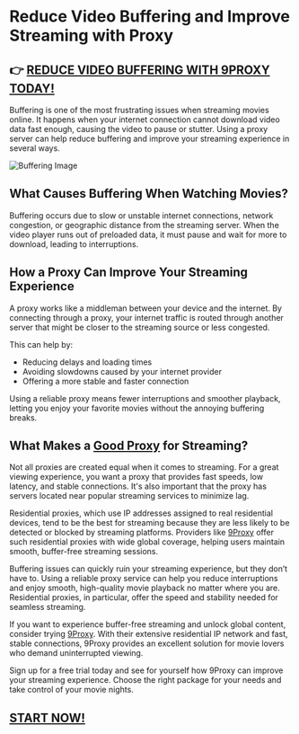 # Reduce Video Buffering and Improve Streaming with Proxy

## 👉 [REDUCE VIDEO BUFFERING WITH 9PROXY TODAY!](https://9proxy.com/pricing?utm_source=Web2.0&utm_medium=Github&utm_id=james2k4)

Buffering is one of the most frustrating issues when streaming movies online. It happens when your internet connection cannot download video data fast enough, causing the video to pause or stutter. Using a proxy server can help reduce buffering and improve your streaming experience in several ways.

![Buffering Image](https://www.contus.com/blog/wp-content/uploads/2017/09/How-To-Put-a-Full-Stop-to-Your-Live-Streaming-Buffering-Problems.jpg)

## What Causes Buffering When Watching Movies?

Buffering occurs due to slow or unstable internet connections, network congestion, or geographic distance from the streaming server. When the video player runs out of preloaded data, it must pause and wait for more to download, leading to interruptions.

## How a Proxy Can Improve Your Streaming Experience

A proxy works like a middleman between your device and the internet. By connecting through a proxy, your internet traffic is routed through another server that might be closer to the streaming source or less congested.

This can help by:

- Reducing delays and loading times
- Avoiding slowdowns caused by your internet provider
- Offering a more stable and faster connection

Using a reliable proxy means fewer interruptions and smoother playback, letting you enjoy your favorite movies without the annoying buffering breaks.

## What Makes a [Good Proxy](https://9proxy.com/?utm_source=Web2.0&utm_medium=Github&utm_id=james2k4) for Streaming?

Not all proxies are created equal when it comes to streaming. For a great viewing experience, you want a proxy that provides fast speeds, low latency, and stable connections. It's also important that the proxy has servers located near popular streaming services to minimize lag.

Residential proxies, which use IP addresses assigned to real residential devices, tend to be the best for streaming because they are less likely to be detected or blocked by streaming platforms. Providers like [9Proxy](https://9proxy.com/?utm_source=Web2.0&utm_medium=Github&utm_id=james2k4) offer such residential proxies with wide global coverage, helping users maintain smooth, buffer-free streaming sessions.

Buffering issues can quickly ruin your streaming experience, but they don’t have to. Using a reliable proxy service can help you reduce interruptions and enjoy smooth, high-quality movie playback no matter where you are. Residential proxies, in particular, offer the speed and stability needed for seamless streaming.

If you want to experience buffer-free streaming and unlock global content, consider trying [9Proxy](https://9proxy.com/?utm_source=Web2.0&utm_medium=Github&utm_id=james2k4). With their extensive residential IP network and fast, stable connections, 9Proxy provides an excellent solution for movie lovers who demand uninterrupted viewing.

Sign up for a free trial today and see for yourself how 9Proxy can improve your streaming experience. Choose the right package for your needs and take control of your movie nights.

## [START NOW!](https://9proxy.com/pricing?utm_source=Web2.0&utm_medium=Github&utm_id=james2k4)
